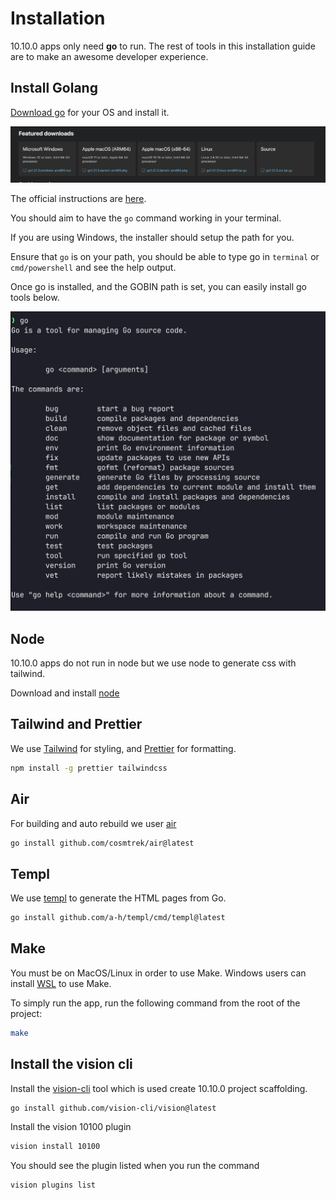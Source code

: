 # Installation

10.10.0 apps only need **go** to run. The rest of tools in this installation guide are to make an awesome developer experience.

## Install Golang

[Download go](https://go.dev/dl/) for your OS and install it.

![Go](../img/go_download.png)

The official instructions are [here](https://go.dev/doc/install).

You should aim to have the `go` command working in your terminal.

If you are using Windows, the installer should setup the path for you.

Ensure that `go` is on your path, you should be able to type go in `terminal` or `cmd/powershell` and see the help output.

Once go is installed, and the GOBIN path is set, you can easily install go tools below.

![Go](../img/go_cmd.png)

## Node

10.10.0 apps do not run in node but we use node to generate css with tailwind.

Download and install [node](https://nodejs.org/en/download)

## Tailwind and Prettier

We use [Tailwind](https://tailwindcss.com/) for styling, and [Prettier](https://prettier.io/) for formatting.

```bash
npm install -g prettier tailwindcss
```

## Air

For building and auto rebuild we user [air](https://github.com/cosmtrek/air)

```bash
go install github.com/cosmtrek/air@latest
```

## Templ

We use [templ](https://templ.guide/) to generate the HTML pages from Go.

```bash
go install github.com/a-h/templ/cmd/templ@latest
```

## Make

You must be on MacOS/Linux in order to use Make. Windows users can install [WSL](https://learn.microsoft.com/en-us/windows/wsl/install) to use Make.

To simply run the app, run the following command from the root of the project:

```bash
make
```

## Install the vision cli

Install the [vision-cli](https://github.com/vision-cli) tool which is used create 10.10.0 project scaffolding.

```bash
go install github.com/vision-cli/vision@latest
```

Install the vision 10100 plugin

```bash
vision install 10100
```

You should see the plugin listed when you run the command

```bash
vision plugins list
```
